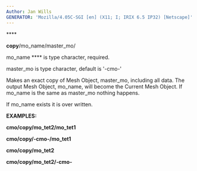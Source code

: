 ```yaml
---
Author: Jan Wills
GENERATOR: 'Mozilla/4.05C-SGI [en] (X11; I; IRIX 6.5 IP32) [Netscape]'
---
```


**** 

 **copy**/mo\_name/master\_mo/

  mo\_name **** is type character, required.

  master\_mo is type character, default is '-cmo-'

  Makes an exact copy of Mesh Object, master\_mo, including all data.
  The output Mesh Object, mo\_name, will become the Current Mesh
  Object. If mo\_name is the same as master\_mo nothing happens.

  If mo\_name exists it is over written.

 **EXAMPLES:**

  **cmo/copy/mo\_tet2/mo\_tet1**

  **cmo/copy/-cmo-/mo\_tet1**

  **cmo/copy/mo\_tet2**

  **cmo/copy/mo\_tet2/-cmo-**
